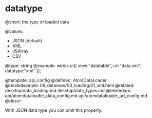 datatype
=============


@short:
	the type of loaded data

@values:
- JSON (default)
- XML 
- JSArray
- CSV

@type: string
@example:
webix.ui({
	view:"datatable",
	url:"data.xml",
	datatype:"xml"
});

@template:	api_config
@defined:	AtomDataLoader	
@relatedsample:
	06_dataview/03_loading/01_xml.html
@related:
	desktop/data_loading.md
    desktop/data_types.md
@relatedapi:
	api/atomdataloader_data_config.md
	api/atomdataloader_url_config.md
@descr:

With JSON data type you can omit this property.




